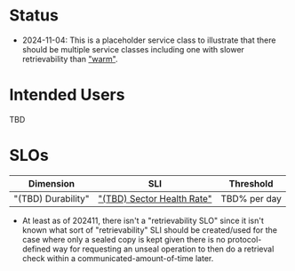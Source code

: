 
# Status
* 2024-11-04: This is a placeholder service class to illustrate that there should be multiple service classes including one with slower retrievability than ["warm"](./service-classes/warm.md).  

# Intended Users
TBD

# SLOs
Dimension | SLI | Threshold
-- | -- | --
"(TBD) Durability" | ["(TBD) Sector Health Rate"](../service-level-indicators/sector-health-rate.md) | TBD% per day

* At least as of 202411, there isn't a "retrievability SLO" since it isn't known what sort of "retrievability" SLI should be created/used for the case where only a sealed copy is kept given there is no protocol-defined way for requesting an unseal operation to then do a retrieval check within a communicated-amount-of-time later.
